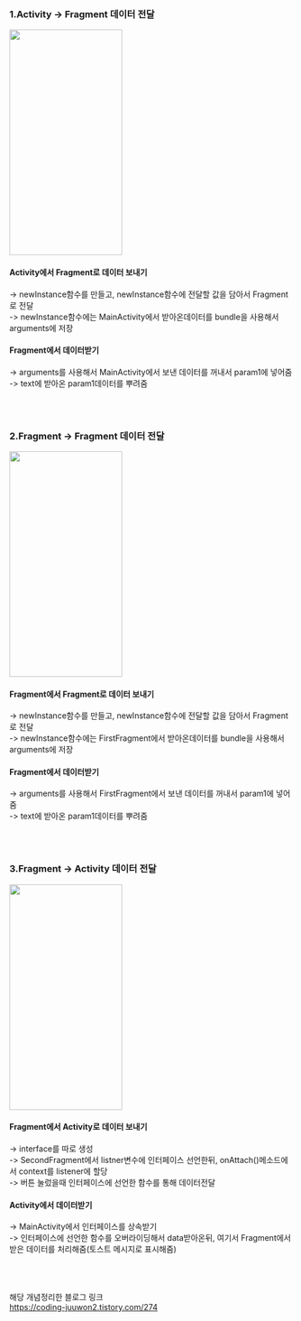 
### 1.Activity -> Fragment 데이터 전달 
<img src="https://github.com/wndnjs00/FragmentExample/assets/89961868/a6f4971e-c338-44f7-8930-4e40ea6a6009" width="200" height="400">

#### Activity에서 Fragment로 데이터 보내기
-> newInstance함수를 만들고, newInstance함수에 전달할 값을 담아서 Fragment로 전달<br/>
-> newInstance함수에는 MainActivity에서 받아온데이터를 bundle을 사용해서 arguments에 저장 <br/>
#### Fragment에서 데이터받기
-> arguments를 사용해서 MainActivity에서 보낸 데이터를 꺼내서 param1에 넣어줌 <br/>
-> text에 받아온 param1데이터를 뿌려줌<br/>



<br/><br/>
### 2.Fragment -> Fragment 데이터 전달 
<img src="https://github.com/wndnjs00/FragmentExample/assets/89961868/d6d7bb5f-09c6-4d01-82bf-b5780be09b30" width="200" height="400">

#### Fragment에서 Fragment로 데이터 보내기
-> newInstance함수를 만들고, newInstance함수에 전달할 값을 담아서 Fragment로 전달<br/>
-> newInstance함수에는 FirstFragment에서 받아온데이터를 bundle을 사용해서 arguments에 저장 <br/>
#### Fragment에서 데이터받기
-> arguments를 사용해서 FirstFragment에서 보낸 데이터를 꺼내서 param1에 넣어줌 <br/>
-> text에 받아온 param1데이터를 뿌려줌<br/>




<br/><br/>
### 3.Fragment -> Activity 데이터 전달 
<img src="https://github.com/wndnjs00/FragmentExample/assets/89961868/866f8c11-7985-428c-a735-47a9cafc008b" width="200" height="400">

#### Fragment에서 Activity로 데이터 보내기
-> interface를 따로 생성 <br/>
-> SecondFragment에서 listner변수에 인터페이스 선언한뒤, onAttach()메소드에서 context를 listener에 할당 <br/>
-> 버튼 눌렀을때 인터페이스에 선언한 함수를 통해 데이터전달 <br/>
#### Activity에서 데이터받기
-> MainActivity에서 인터페이스를 상속받기 <br/>
-> 인터페이스에 선언한 함수를 오버라이딩해서 data받아온뒤, 여기서 Fragment에서 받은 데이터를 처리해줌(토스트 메시지로 표시해줌)<br/>





<br/><br/><br/>
해당 개념정리한 블로그 링크<br/>
<https://coding-juuwon2.tistory.com/274>
